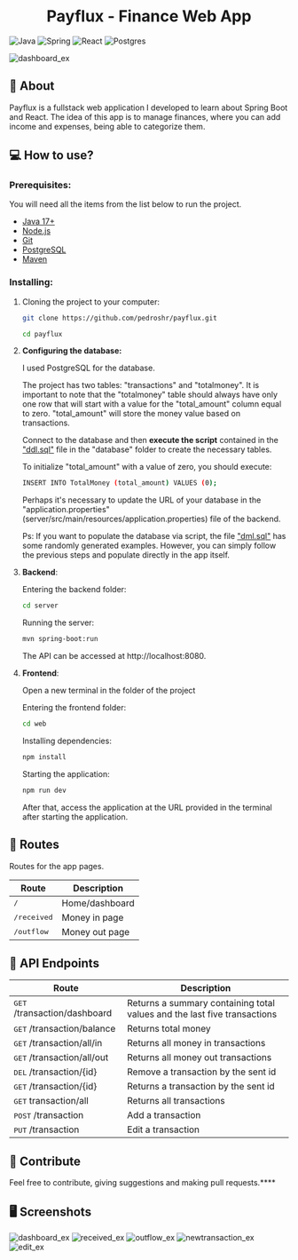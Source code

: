<h1 align="center" style="font-weight: bold;">Payflux - Finance Web App</h1>

![Java](https://img.shields.io/badge/java-%23ED8B00.svg?style=for-the-badge&logo=openjdk&logoColor=white)
![Spring](https://img.shields.io/badge/spring-%236DB33F.svg?style=for-the-badge&logo=spring&logoColor=white)
![React](https://img.shields.io/badge/react-%2320232a.svg?style=for-the-badge&logo=react&logoColor=%2361DAFB)
![Postgres](https://img.shields.io/badge/postgres-%23316192.svg?style=for-the-badge&logo=postgresql&logoColor=white)

![dashboard_ex](https://github.com/pedroshr/payflux/assets/116831695/57d4c2df-cfa1-4ebc-9471-0e6a0901e795)

<h2>📜 About</h2>
Payflux is a fullstack web application I developed to learn about Spring Boot and React. The idea of this app is to manage finances, where you can add income and expenses, being able to categorize them.

<h2>💻 How to use?</h2>
<h3>Prerequisites:</h3>
You will need all the items from the list below to run the project.

- [Java 17+](https://www.oracle.com/java/technologies/downloads/)
- [Node.js](https://nodejs.org/en)
- [Git](https://git-scm.com/downloads)
- [PostgreSQL](https://www.postgresql.org/)
- [Maven](https://maven.apache.org/download.cgi)

<h3>Installing:</h3>

1. Cloning the project to your computer:
    ```bash
    git clone https://github.com/pedroshr/payflux.git
    ```
    ```bash
    cd payflux
    ```

2. <b>Configuring the database:</b>
   
   I used PostgreSQL for the database.

   The project has two tables: "transactions" and "totalmoney". It is important to note that the "totalmoney" table should always have only one row that will start with a value for the "total_amount" column equal to zero. "total_amount" will store the money value based on transactions.
   
   Connect to the database and then <b>execute the script</b> contained in the ["ddl.sql"](https://github.com/pedroshr/payflux/blob/master/database/ddl.sql) file in the "database" folder to create the necessary tables.

   To initialize "total_amount" with a value of zero, you should execute:
    ```bash
    INSERT INTO TotalMoney (total_amount) VALUES (0);
    ```
    
   Perhaps it's necessary to update the URL of your database in the "application.properties"(server/src/main/resources/application.properties) file of the backend.

   Ps: If you want to populate the database via script, the file ["dml.sql"](https://github.com/pedroshr/payflux/blob/master/database/dml.sql) has some randomly generated examples. However, you can simply follow the previous steps and populate directly in the app itself.

4. <b>Backend</b>:

   Entering the backend folder:
    ```bash
    cd server
    ```

    Running the server:
    ```bash
    mvn spring-boot:run
    ```
    The API can be accessed at http://localhost:8080.

5. <b>Frontend</b>:

    Open a new terminal in the folder of the project
   
    Entering the frontend folder:
    ```bash
    cd web
    ```
    Installing dependencies:
    ```bash
    npm install
    ```

    Starting the application:
    ```bash
    npm run dev
    ```
    After that, access the application at the URL provided in the terminal after starting the application.

<h2>🔀 Routes</h2>
Routes for the app pages.

| Route                 | Description                       |
| --------------------- | --------------------------------- |
| <kbd>/</kbd>         | Home/dashboard                   |
| <kbd>/received</kbd> | Money in page                     |
| <kbd>/outflow</kbd>  | Money out page                    |

<h2>🔀 API Endpoints</h2>

| Route                                  | Description                                                                  |
| -------------------------------------- | ---------------------------------------------------------------------------- |
| <kbd>GET</kbd> /transaction/dashboard | Returns a summary containing total values and the last five transactions     |
| <kbd>GET</kbd> /transaction/balance   | Returns total money                                                          |
| <kbd>GET</kbd> /transaction/all/in    | Returns all money in transactions                                             |
| <kbd>GET</kbd> /transaction/all/out   | Returns all money out transactions                                            |
| <kbd>DEL</kbd> /transaction/{id}      | Remove a transaction by the sent id                                           |
| <kbd>GET</kbd> /transaction/{id}      | Returns a transaction by the sent id                                          |
| <kbd>GET</kbd> transaction/all        | Returns all transactions                                                      |
| <kbd>POST</kbd> /transaction          | Add a transaction                                                             |
| <kbd>PUT</kbd> /transaction           | Edit a transaction                                                            |

<h2>🤝 Contribute</h2>
Feel free to contribute, giving suggestions and making pull requests.****

<h2>🖥️ Screenshots</h2>

![dashboard_ex](https://github.com/pedroshr/payflux/assets/116831695/49ce5504-09f0-48d6-99f1-f50a69434cdd)
![received_ex](https://github.com/pedroshr/payflux/assets/116831695/816f5803-6212-4d9c-a8b2-6c96514d2237)
![outflow_ex](https://github.com/pedroshr/payflux/assets/116831695/d02fff55-91f9-4e3e-b976-a8b5ca74f310)
![newtransaction_ex](https://github.com/pedroshr/payflux/assets/116831695/14305e95-ecdb-4144-8cdc-6557f2f9ca5e)
![edit_ex](https://github.com/pedroshr/payflux/assets/116831695/c8f4fe79-3c3e-4296-988c-29208b5add6d)
